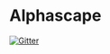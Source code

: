 # Alphascape

[![Gitter](https://badges.gitter.im/AlexV-P/Alphascape.svg)](https://gitter.im/AlexV-P/Alphascape?utm_source=badge&utm_medium=badge&utm_campaign=pr-badge&utm_content=badge)